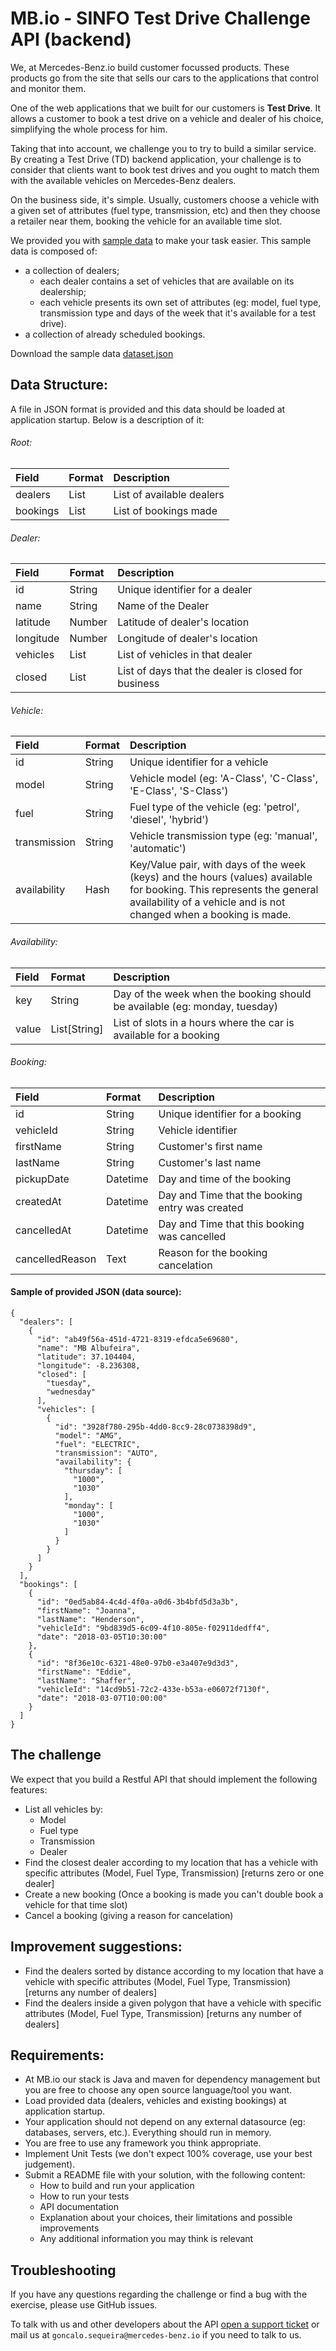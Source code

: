 # MB.io - SINFO Test Drive Challenge API (backend)

We, at Mercedes-Benz.io build customer focussed products. These products go from the site that sells our cars to the applications that control and monitor them.

One of the web applications that we built for our customers is **Test Drive**. It allows a customer to book a test drive on a vehicle and dealer of his choice, simplifying the whole process for him.

Taking that into account, we challenge you to try to build a similar service. By creating a Test Drive (TD) backend application, your challenge is to consider that clients want to book test drives and you ought to match them with the available vehicles on Mercedes-Benz dealers.

On the business side, it's simple. Usually, customers choose a vehicle with a given set of attributes (fuel type, transmission, etc) and then they choose a retailer near them, booking the vehicle for an available time slot.

We provided you with [sample data](https://github.com/mercedesbenzio/SINFO-backend-challenge/blob/master/dataset.json) to make your task easier. This sample data is composed of:
  - a collection of dealers;
    - each dealer contains a set of vehicles that are available on its dealership;
    - each vehicle presents its own set of attributes (eg: model, fuel type, transmission type and days of the week that it's available for a test drive).
  - a collection of already scheduled bookings.

Download the sample data [dataset.json](https://github.com/mercedesbenzio/SINFO-backend-challenge/blob/master/dataset.json)

## Data Structure:

A file in JSON format is provided and this data should be loaded at application startup. Below is a description of it:

###### Root:

| Field     | Format     | Description |
| :-------- | :--------- | :---------- |
| dealers   | List       | List of available dealers |
| bookings  |  List      | List of bookings made |

###### Dealer:

| Field     | Format     | Description |
| :-------- | :--------- | :---------- |
| id | String | Unique identifier for a dealer |
| name  | String | Name of the Dealer |
| latitude | Number | Latitude of dealer's location  |
| longitude | Number | Longitude of dealer's location  |
| vehicles   | List  | List of vehicles in that dealer  |
| closed | List | List of days that the dealer is closed for  business |

###### Vehicle:

| Field     | Format     | Description |
| :-------- | :--------- | :---------- |
| id | String | Unique identifier for a vehicle |
| model  | String  | Vehicle model (eg: 'A-Class', 'C-Class', 'E-Class', 'S-Class')  |
|fuel   | String  | Fuel type of the vehicle (eg: 'petrol', 'diesel', 'hybrid')  |
| transmission   | String  | Vehicle transmission type (eg: 'manual', 'automatic')  |
| availability   | Hash  | Key/Value pair, with days of the week (keys) and the hours (values) available for booking. This represents the general availability of a vehicle and is not changed when a booking is made.  |

###### Availability:

| Field     | Format     | Description |
| :-------- | :--------- | :---------- |
| key | String | Day of the week when the booking should be available (eg: monday, tuesday) |
| value | List[String] | List of slots in a hours where the car is available for a booking  |

###### Booking:

| Field     | Format     | Description |
| :-------- | :--------- | :---------- |
| id | String | Unique identifier for a booking |
| vehicleId | String | Vehicle identifier |
| firstName | String   | Customer's first name  |
| lastName | String   | Customer's last name  |
| pickupDate   | Datetime  | Day and time of the booking  |  
| createdAt   | Datetime  | Day and Time that the booking entry was created  |  
| cancelledAt   | Datetime  | Day and Time that this booking was cancelled  |  
| cancelledReason   | Text  | Reason for the booking cancelation |  


#### Sample of provided JSON (data source):

```
{
  "dealers": [
    {
      "id": "ab49f56a-451d-4721-8319-efdca5e69680",
      "name": "MB Albufeira",
      "latitude": 37.104404,
      "longitude": -8.236308,
      "closed": [
        "tuesday",
        "wednesday"
      ],
      "vehicles": [
        {
          "id": "3928f780-295b-4dd0-8cc9-28c0738398d9",
          "model": "AMG",
          "fuel": "ELECTRIC",
          "transmission": "AUTO",
          "availability": {
            "thursday": [
              "1000",
              "1030"
            ],
            "monday": [
              "1000",
              "1030"
            ]
          }
        }
      ]
    }
  ],
  "bookings": [
    {
      "id": "0ed5ab84-4c4d-4f0a-a0d6-3b4bfd5d3a3b",
      "firstName": "Joanna",
      "lastName": "Henderson",
      "vehicleId": "9bd839d5-6c09-4f10-805e-f02911dedff4",
      "date": "2018-03-05T10:30:00"
    },
    {
      "id": "8f36e10c-6321-48e0-97b0-e3a407e9d3d3",
      "firstName": "Eddie",
      "lastName": "Shaffer",
      "vehicleId": "14cd9b51-72c2-433e-b53a-e06072f7130f",
      "date": "2018-03-07T10:00:00"
    }
  ]
}
```


## The challenge

We expect that you build a Restful API that should implement the following features:

- List all vehicles by:
    - Model
    - Fuel type
    - Transmission
    - Dealer
- Find the closest dealer according to my location that has a vehicle with specific attributes (Model, Fuel Type, Transmission) [returns zero or one dealer]
- Create a new booking (Once a booking is made you can't double book a vehicle for that time slot)
- Cancel a booking (giving a reason for cancelation)


## Improvement suggestions:

- Find the dealers sorted by distance according to my location that have a vehicle with specific attributes (Model, Fuel Type, Transmission) [returns any number of dealers]
- Find the dealers inside a given polygon that have a vehicle with specific attributes (Model, Fuel Type, Transmission) [returns any number of dealers]

## Requirements:

- At MB.io our stack is Java and maven for dependency management but you are free to choose any open source language/tool you want.
- Load provided data (dealers, vehicles and existing bookings) at application startup.
- Your application should not depend on any external datasource (eg: databases, servers, etc.). Everything should run in memory.
- You are free to use any framework you think appropriate.
- Implement Unit Tests (we don't expect 100% coverage, use your best judgement).
- Submit a README file with your solution, with the following content:
    - How to build and run your application
    - How to run your tests
    - API documentation
    - Explanation about your choices, their limitations and possible improvements
    - Any additional information you may think is relevant

## Troubleshooting

If you have any questions regarding the challenge or find a bug with the exercise, please use GitHub issues.

To talk with us and other developers about the API [open a support ticket](https://github.com/mercedesbenzio/SINFO-backend-challenge/issues) or mail us at `goncalo.sequeira@mercedes-benz.io` if you need to talk to us.
